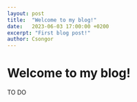 ```yaml
---
layout: post
title:  "Welcome to my blog!"
date:   2023-06-03 17:00:00 +0200
excerpt: "First blog post!"
author: Csongor
---
```


# Welcome to my blog!

TO DO
